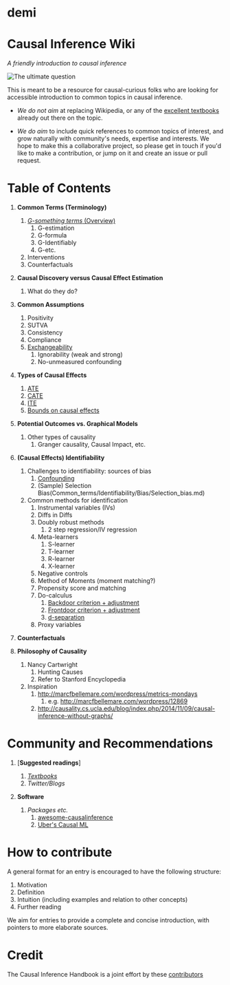 demi
=======
Causal Inference Wiki
============================
*A friendly introduction to causal inference*

![The ultimate question](https://github.com/limorigu/causal-inf-handbook/blob/master/img/Chick-and-Egg.jpg)

This is meant to be a resource for causal-curious folks who are looking for accessible introduction to common topics in causal inference. 

* _We do not aim_ at replacing Wikipedia, or any of the [excellent textbooks](https://github.com/limorigu/causal-inf-handbook/blob/master/Suggested_Readings/Textbooks.md) already out there on the topic.

* _We do aim_ to include quick references to common topics of interest, and grow naturally with community's needs, expertise and interests. We hope to make this a collaborative project, so please get in touch if you'd like to make a contribution, or jump on it and create an issue or pull request.

Table of Contents
===============
1. **Common Terms (Terminology)**
    1. [_G-something terms_ (Overview)](Common_terms/G_something.md)
        1. G-estimation
        2. G-formula
        3. G-Identifiably
        4. G-etc.
    2. Interventions
    3. Counterfactuals
    <!---(Common_terms/Counterfactuals.md)--->
        
2. **Causal Discovery versus Causal Effect Estimation**
    1. What do they do?
    
3. **Common Assumptions**
    1. Positivity
    <!---(Common_terms/Assumptions/Positivity.md)--->
    <!---Overlap--->
    2. SUTVA
    3. Consistency
    4. Compliance
    <!---(Common_terms/Assumptions/Compliance.md)--->
    5. [Exchangeability](Common_terms/Assumptions/exchangeability.ipynb)
        1. Ignorability (weak and strong)
        2. No-unmeasured confounding
4. **Types of Causal Effects**
     1. [ATE](Common_terms/Causal_Effects/ATE.md) 
     2. [CATE](Common_terms/Causal_Effects/CATE.md)
     <!---3. [HTE](Common_terms/Causal_Effects/CATE.md)--->
     4. [ITE](Common_terms/Causal_Effects/ITE.md)
     5. [Bounds on causal effects](Common_terms/Identifiability/CausalBounds.md)
5. **Potential Outcomes vs. Graphical Models**
     1. Other types of causality
         1. Granger causality, Causal Impact, etc.
6. **(Causal Effects) Identifiability**
     <!---1. What does it mean?
     2. How is it used differently?
     3. Does it always refer to causal parameters/claims or sometimes as well to “normal parameters”?--->
     1. Challenges to identifiability: sources of bias
        1. [Confounding](Common_terms/Identifiability/Confounding)
        2. (Sample) Selection Bias(Common_terms/Identifiability/Bias/Selection_bias.md)
     2. Common methods for identification
        1. Instrumental variables (IVs)
        <!---(Common_terms/Identifiability/IV.md)--->
        2. Diffs in Diffs
        3. Doubly robust methods
            1. 2 step regression/IV regression
            <!---(Common_terms/Identifiability/Doubly_Robust.md)--->
        2. Meta-learners
            1. S-learner
            3. T-learner
            3. R-learner
            4. X-learner 
        4. Negative controls
        5. Method of Moments (moment matching?)
        6. Propensity score and matching
        <!---(Common_terms/Identifiability/Propensity.md)--->
        7. Do-calculus
            1. [Backdoor criterion + adjustment](Common_terms/Identifiability/Do_calculus/Backdoor.md)
            2. [Frontdoor criterion + adjustment](Common_terms/Identifiability/Do_calculus/Frontdoor.md)
            3. [d-separation](Common_terms/Identifiability/Do_calculus/d-separation.md)
        8. Proxy variables
7. **Counterfactuals**
         
8. **Philosophy of Causality**
      1. Nancy Cartwright
         1. Hunting Causes
         2. Refer to Stanford Encyclopedia
      10. Inspiration
          1. http://marcfbellemare.com/wordpress/metrics-mondays
              1. e.g. http://marcfbellemare.com/wordpress/12869
          2. http://causality.cs.ucla.edu/blog/index.php/2014/11/09/causal-inference-without-graphs/
          
Community and Recommendations
===============
1. [**Suggested readings**]
    1. [_Textbooks_](https://github.com/limorigu/causal-inf-handbook/blob/master/Suggested_Readings/Textbooks.md)
    2. _Twitter/Blogs_
        
2. **Software**
    1. _Packages etc._
        1. [awesome-causalinference](https://github.com/tomron/awesome-causalinference)
        2. [Uber's Causal ML](https://github.com/uber/causalml)
    

# How to contribute

A general format for an entry is encouraged to have the following structure:
1. Motivation
2. Definition
3. Intuition (including examples and relation to other concepts)
4. Further reading

We aim for entries to provide a complete and concise introduction, with pointers to more elaborate sources.

# Credit
The Causal Inference Handbook is a joint effort by these [contributors](https://github.com/limorigu/causal-inf-handbook/graphs/contributors)

